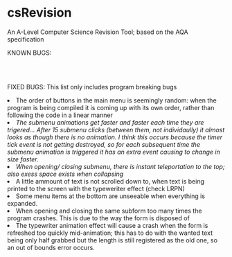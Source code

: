 # csRevision
An A-Level Computer Science Revision Tool; based on the AQA specification


KNOWN BUGS:










<br></br>

FIXED BUGS: This list only includes program breaking bugs

<li>The order of buttons in the main menu is seemingly random: when the program is being compiled it is coming up with its own order, rather than following the code in a linear manner</li>

<li><i>The submenu animations get faster and faster each time they are trigered... After 15 submenu clicks (between them, not individaully) it almost looks as though there is no animation. I think this occurs  because the timer tick event is not getting destroyed, so for each subsequent time the submenu animation is triggered it has an extra event causing to change in size faster.</i></li>
<li><i>When opening/ closing submenu, there is instant teleportation to the top; also exess space exists when collapsing</i></li>

<li>A little ammount of text is not scrolled down to, when text is being printed to the screen with the typeweriter effect (check LRPN)</li>

<li>Some menu items at the bottom are unseeable when everything is expanded.</li>

<li>When opening and closing the same subform too many times the program crashes. This is due to the way the form is disposed of</li>

<li>The typewriter animation effect will cause a crash when the form is refreshed too quickly mid-animation; this has to do with the wanted text being only half grabbed but the length is still registered as the old one, so an out of bounds error occurs.</li>
